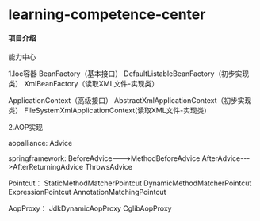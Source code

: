 # learning-competence-center

#### 项目介绍
能力中心

1.Ioc容器
BeanFactory（基本接口）
DefaultListableBeanFactory（初步实现类）
XmlBeanFactory（读取XML文件-实现类）

ApplicationContext（高级接口）
AbstractXmlApplicationContext（初步实现类）
FileSystemXmlApplicationContext(读取XML文件-实现类)

2.AOP实现

aopalliance:
Advice

springframework:
BeforeAdvice--->MethodBeforeAdvice
AfterAdvice--->AfterReturningAdvice
ThrowsAdvice

Pointcut：
StaticMethodMatcherPointcut
DynamicMethodMatcherPointcut
ExpressionPointcut
AnnotationMatchingPointcut

AopProxy：
JdkDynamicAopProxy
CglibAopProxy
